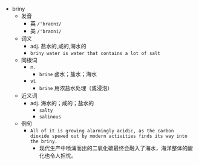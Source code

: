- briny
  - 发音
    - 英 `/'braɪnɪ/`
    - 美 `/'braɪni/`
  - 词义
    - adj. 盐水的,咸的,海水的
    - `briny water is water that contains a lot of salt`
  - 同根词
    - n.
      - `brine` 卤水；盐水；海水
    - vt.
      - `brine` 用浓盐水处理（或浸泡）
  - 近义词
    - adj. 海水的；咸的；盐水的
      - `salty`
      - `salinous`
  - 例句
    - `All of it is growing alarmingly acidic, as the carbon dioxide spewed out by modern activities finds its way into the briny.`
      - 现代生产中喷涌而出的二氧化碳最终会融入了海水，海洋整体的酸化也令人担忧。

